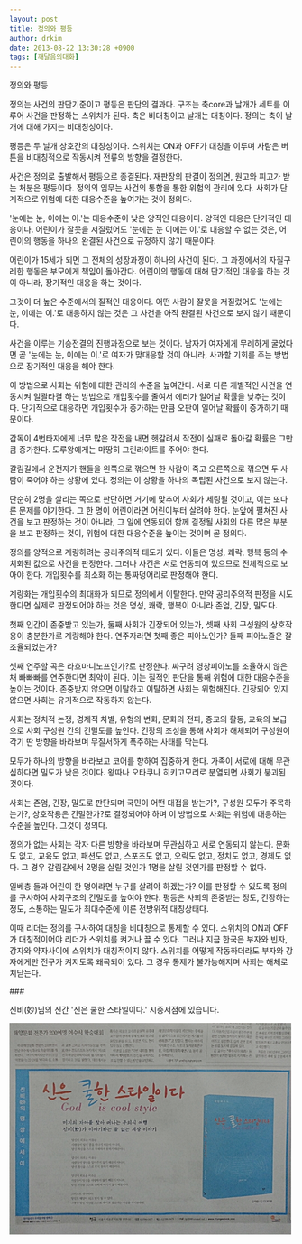 ```yaml
---
layout: post
title: 정의와 평등
author: drkim
date: 2013-08-22 13:30:28 +0900
tags: [깨달음의대화]
---
```

정의와 평등


  


정의는 사건의 판단기준이고 평등은 판단의 결과다. 구조는 축core과 날개가 세트를 이루어 사건을 판정하는 스위치가 된다. 축은 비대칭이고 날개는 대칭이다. 정의는 축이 날개에 대해 가지는 비대칭성이다. 



평등은 두 날개 상호간의 대칭성이다. 스위치는 ON과 OFF가 대칭을 이루며 사람은 버튼을 비대칭적으로 작동시켜 전류의 방향을 결정한다.



사건은 정의로 출발해서 평등으로 종결된다. 재판장의 판결이 정의면, 원고와 피고가 받는 처분은 평등이다. 정의의 임무는 사건의 통합을 통한 위험의 관리에 있다. 사회가 단계적으로 위험에 대한 대응수준을 높여가는 것이 정의다. 


  


'눈에는 눈, 이에는 이.'는 대응수준이 낮은 양적인 대응이다. 양적인 대응은 단기적인 대응이다. 어린이가 잘못을 저질렀어도 '눈에는 눈 이에는 이.'로 대응할 수 없는 것은, 어린이의 행동을 하나의 완결된 사건으로 규정하지 않기 때문이다. 



어린이가 15세가 되면 그 전체의 성장과정이 하나의 사건이 된다. 그 과정에서의 자질구레한 행동은 부모에게 책임이 돌아간다. 어린이의 행동에 대해 단기적인 대응을 하는 것이 아니라, 장기적인 대응을 하는 것이다. 



그것이 더 높은 수준에서의 질적인 대응이다. 어떤 사람이 잘못을 저질렀어도 '눈에는 눈, 이에는 이.'로 대응하지 않는 것은 그 사건을 아직 완결된 사건으로 보지 않기 때문이다. 


  


사건을 이루는 기승전결의 진행과정으로 보는 것이다. 남자가 여자에게 무례하게 굴었다면 곧 '눈에는 눈, 이에는 이.'로 여자가 맞대응할 것이 아니라, 사과할 기회를 주는 방법으로 장기적인 대응을 해야 한다. 


  


이 방법으로 사회는 위험에 대한 관리의 수준을 높여간다. 서로 다른 개별적인 사건을 연동시켜 일괄타결 하는 방법으로 개입횟수를 줄여서 에러가 일어날 확률을 낮추는 것이다. 단기적으로 대응하면 개입횟수가 증가하는 만큼 오판이 일어날 확률이 증가하기 때문이다. 


  


감독이 4번타자에게 너무 많은 작전을 내면 헷갈려서 작전이 실패로 돌아갈 확률은 그만큼 증가한다. 도루왕에게는 마땅히 그린라이트를 주어야 한다. 



갈림길에서 운전자가 핸들을 왼쪽으로 꺾으면 한 사람이 죽고 오른쪽으로 꺾으면 두 사람이 죽어야 하는 상황에 있다. 정의는 이 상황을 하나의 독립된 사건으로 보지 않는다. 


  


단순히 2명을 살리는 쪽으로 판단하면 거기에 맞추어 사회가 세팅될 것이고, 이는 또다른 문제를 야기한다. 그 한 명이 어린이라면 어린이부터 살려야 한다. 눈앞에 펼쳐진 사건을 보고 판정하는 것이 아니라, 그 일에 연동되어 함께 결정될 사회의 다른 많은 부분을 보고 판정하는 것이, 위험에 대한 대응수준을 높이는 것이며 곧 정의다. 


  


정의를 양적으로 계량하려는 공리주의적 태도가 있다. 이들은 명성, 쾌락, 행복 등의 수치화된 값으로 사건을 판정한다. 그러나 사건은 서로 연동되어 있으므로 전체적으로 보아야 한다. 개입횟수를 최소화 하는 통짜덩어리로 판정해야 한다. 


  


계량화는 개입횟수의 최대화가 되므로 정의에서 이탈한다. 만약 공리주의적 판정을 시도한다면 실제로 판정되어야 하는 것은 명성, 쾌락, 행복이 아니라 존엄, 긴장, 밀도다.


  


첫째 인간이 존중받고 있는가, 둘째 사회가 긴장되어 있는가, 셋째 사회 구성원의 상호작용이 충분한가로 계량해야 한다. 연주자라면 첫째 좋은 피아노인가? 둘째 피아노줄은 잘 조율되었는가?


  


셋째 연주할 곡은 라흐마니노프인가?로 판정한다. 싸구려 영창피아노를 조율하지 않은 채 빠빠빠를 연주한다면 최악이 된다. 이는 질적인 판단을 통해 위험에 대한 대응수준을 높이는 것이다. 존중받지 않으면 이탈하고 이탈하면 사회는 위험해진다. 긴장되어 있지 않으면 사회는 유기적으로 작동하지 않는다.


  


사회는 정치적 논쟁, 경제적 차별, 유형의 변화, 문화의 전파, 종교의 활동, 교육의 보급으로 사회 구성원 간의 긴밀도를 높인다. 긴장의 조성을 통해 사회가 해체되어 구성원이 각기 딴 방향을 바라보며 무질서하게 폭주하는 사태를 막는다. 


  


모두가 하나의 방향을 바라보고 코어를 향하여 집중하게 한다. 가족이 서로에 대해 무관심하다면 밀도가 낮은 것이다. 왕따나 오타쿠나 히키고모리로 분열되면 사회가 붕괴된 것이다. 


  


사회는 존엄, 긴장, 밀도로 판단되며 국민이 어떤 대접을 받는가?, 구성원 모두가 주목하는가?, 상호작용은 긴밀한가?로 결정되어야 하며 이 방법으로 사회는 위험에 대응하는 수준을 높인다. 그것이 정의다. 


  


정의가 없는 사회는 각자 다른 방향을 바라보며 무관심하고 서로 연동되지 않는다. 문화도 없고, 교육도 없고, 패션도 없고, 스포츠도 없고, 오락도 없고, 정치도 없고, 경제도 없다. 그 경우 갈림길에서 2명을 살릴 것인가 1명을 살릴 것인가를 판정할 수 없다. 


  


일베충 둘과 어린이 한 명이라면 누구를 살려야 하겠는가? 이를 판정할 수 있도록 정의를 구사하여 사회구조의 긴밀도를 높여야 한다. 평등은 사회의 존중받는 정도, 긴장하는 정도, 소통하는 밀도가 최대수준에 이른 전방위적 대칭상태다. 


  


이때 리더는 정의를 구사하여 대칭을 비대칭으로 통제할 수 있다. 스위치의 ON과 OFF가 대칭적이어야 리더가 스위치를 켜거나 끌 수 있다. 그러나 지금 한국은 부자와 빈자, 강자와 약자사이에 스위치가 대칭적이지 않다. 스위치를 어떻게 작동하더라도 부자와 강자에게만 전구가 켜지도록 왜곡되어 있다. 그 경우 통제가 불가능해지며 사회는 해체로 치닫는다. 


  


\### 

  


신비(妙)님의 신간 '신은 쿨한 스타일이다.' 시중서점에 있습니다. 

  


![](/files/attach/images/198/682/380/20130821_171901.jpg)